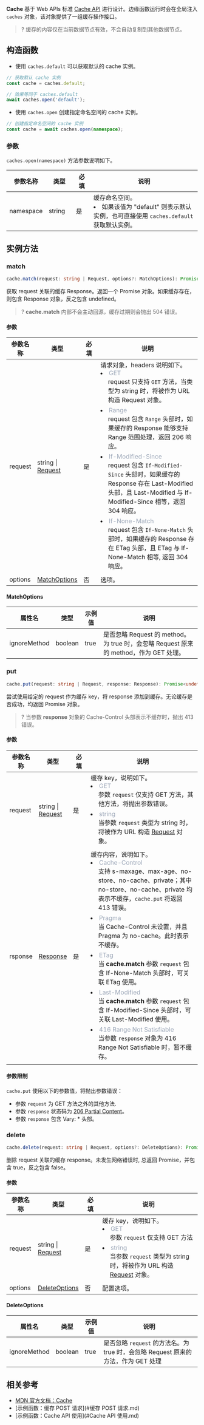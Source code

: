 **Cache** 基于 Web APIs 标准 [Cache API](https://developer.mozilla.org/en-US/docs/Web/API/Cache) 进行设计。边缘函数运行时会在全局注入 `caches` 对象，该对象提供了一组缓存操作接口。

>? 缓存的内容仅在当前数据节点有效，不会自动复制到其他数据节点。

## 构造函数
- 使用 `caches.default` 可以获取默认的 cache 实例。

```typescript
// 获取默认 cache 实例
const cache = caches.default;

// 效果等同于 caches.default
await caches.open('default');
```

- 使用 `caches.open` 创建指定命名空间的 cache 实例。

```typescript
// 创建指定命名空间的 cache 实例
const cache = await caches.open(namespace); 
```

### 参数
`caches.open(namespace)` 方法参数说明如下。

<table>
  <thead>
    <tr>
      <th width="10%">参数名称</th>
      <th width="15%">类型</th>
      <th width="10%">必填</th>
      <th width="65%">说明</th>
    </tr>
  </thead>
  <tbody>
    <tr>
      <td>namespace</td>
      <td>string</td>
      <td>是</td>
      <td>
        缓存命名空间。
        <li>如果该值为 "default" 则表示默认实例，也可直接使用 <code>caches.default</code> 获取默认实例。</li>
      </td>
    </tr>
  </tbody>
</table>

## 实例方法

### match
```typescript
cache.match(request: string | Request, options?: MatchOptions): Promise<Response | undefined>
```

获取 request 关联的缓存 Response。返回一个 Promise 对象。如果缓存存在，则包含 Response 对象，反之包含 undefined。

>? **cache.match** 内部不会主动回源，缓存过期则会抛出 504 错误。

#### 参数
<table>
  <thead>
    <tr>
      <th width="10%">参数名称</th>
      <th width="15%">类型</th>
      <th width="10%">必填</th>
      <th width="65%">说明</th>
    </tr>
  </thead>
  <tbody>
    <tr>
      <td>request</td>
      <td>string | <a href="https://cloud.tencent.com/document/product/1552/81902">Request</a></td>
      <td>是</td>
      <td>
        请求对象，headers 说明如下。<br>
        <li>
          <font color="#9ba6b7">GET</font><br/>
          <div style="padding-left: 20px;padding-bottom: 6px">request 只支持 <code>GET</code> 方法，当类型为 string 时，将被作为 URL 构造 Request 对象。</div>
        </li>
        <li>
          <font color="#9ba6b7">Range</font><br/>
          <div style="padding-left: 20px;padding-bottom: 6px">request 包含 <code>Range</code> 头部时，如果缓存的 Response 能够支持 Range 范围处理，返回 206 响应。</div>
        </li>
        <li>
          <font color="#9ba6b7">If-Modified-Since</font><br/>
          <div style="padding-left: 20px;padding-bottom: 6px">request 包含 <code>If-Modified-Since</code> 头部时，如果缓存的 Response 存在 Last-Modified 头部，且 Last-Modified 与 If-Modified-Since 相等，返回 304 响应。</div>
        </li>
        <li>
          <font color="#9ba6b7">If-None-Match</font><br/>
          <div style="padding-left: 20px;padding-bottom: 6px">request 包含 <code>If-None-Match</code> 头部时，如果缓存的 Response 存在 ETag 头部，且 ETag 与 If-None-Match 相等, 返回 304 响应。</div>
        </li>
      </td>
    </tr>
    <tr>
      <td>options</td>
      <td><a href="#MatchOptions">MatchOptions</a></td>
      <td>否</td>
      <td>选项。</td>
    </tr>
  </tbody>
</table>

#### MatchOptions[](id:MatchOptions)
<table>
	<thead>
		<tr>
			<th width="10%">属性名</th>
			<th width="15%">类型</th>
			<th width="10%">示例值</th>
			<th width="65%">说明</th>
	</tr>
	</thead>
	<tbody>
		<tr>
			<td>ignoreMethod</td>
			<td>boolean</td>
			<td>true</td>
			<td>是否忽略 Request 的 method。为 true 时，会忽略 Request 原来的 method，作为 GET 处理。</td>
		</tr>
	</tbody>
</table>

### put
```typescript
cache.put(request: string | Request, response: Response): Promise<undefined>
```
尝试使用给定的 request 作为缓存 key，将 response 添加到缓存。无论缓存是否成功，均返回 Promise<undefined> 对象。

>? 当参数 **response** 对象的 Cache-Control 头部表示不缓存时，抛出 413 错误。 

#### 参数
<table>
	<thead>
		<tr>
			<th width="10%">参数名称</th>
			<th width="15%">类型</th>
			<th width="10%">必填</th>
			<th width="65%">说明</th>
		</tr>
	</thead>
	<tbody>
		<tr>
			<td>request</td>
			<td>string | <a href="https://cloud.tencent.com/document/product/1552/81902">Request</a></td>
			<td>是</td>
			<td>
				缓存 key，说明如下。
				<li>
          <font color="#9ba6b7">GET</font><br/>
          <div style="padding-left: 20px;padding-bottom: 6px">
            参数 <code>request</code> 仅支持 GET 方法，其他方法，将抛出参数错误。
          </div>
        </li>
        <li>
          <font color="#9ba6b7">string</font><br/>
          <div style="padding-left: 20px;padding-bottom: 6px">
            当参数 <code>request</code> 类型为 string 时，将被作为 URL 构造 <a href="https://cloud.tencent.com/document/product/1552/81902">Request</a> 对象。
          </div>
        </li>
			</td>
		</tr>
		<tr>
			<td>rsponse</td>
			<td><a href="https://cloud.tencent.com/document/product/1552/81917">Response</a></td>
			<td>是</td>
			<td>
        缓存内容，说明如下。<br>
        <li>
          <font color="#9ba6b7">Cache-Control</font><br/>
          <div style="padding-left: 20px;padding-bottom: 6px">
            支持 s-maxage、max-age、no-store、no-cache、private；其中 no-store、no-cache、private 均表示不缓存，<code>cache.put</code> 将返回 413 错误。
          </div>
        </li>
        <li>
          <font color="#9ba6b7">Pragma</font><br/>
          <div style="padding-left: 20px;padding-bottom: 6px">
            当 Cache-Control 未设置，并且 Pragma 为 no-cache。此时表示不缓存。
          </li>
        <li>
          <font color="#9ba6b7">ETag</font><br/>
          <div style="padding-left: 20px;padding-bottom: 6px">
            当 <strong>cache.match</strong> 参数 <code>request</code> 包含 If-None-Match 头部时，可关联 ETag 使用。
          </div>
        </li>
        <li>
          <font color="#9ba6b7">Last-Modified</font><br/>
          <div style="padding-left: 20px;padding-bottom: 6px">
            当 <strong>cache.match</strong> 参数 <code>request</code> 包含 If-Modified-Since 头部时，可关联 Last-Modified 使用。
          </div>
        </li>	
        <li>
          <font color="#9ba6b7">416 Range Not Satisfiable</font><br/>
          <div style="padding-left: 20px;padding-bottom: 6px">
            当参数 <code>response</code> 对象为 416 Range Not Satisfiable 时，暂不缓存。
          </div>
        </li>
			</td>
		</tr>
	</tbody>
</table>

#### 参数限制
`cache.put` 使用以下的参数值，将抛出参数错误：
- 参数 `request` 为 GET 方法之外的其他方法.
- 参数 `response` 状态码为 [206 Partial Content](https://www.webfx.com/web-development/glossary/http-status-codes/what-is-a-206-status-code/)。 
- 参数 `response` 包含 Vary: * 头部。 


### delete

```typescript
cache.delete(request: string | Request, options?: DeleteOptions): Promise<boolean>
```
删除 request 关联的缓存 response。未发生网络错误时, 总返回 Promise，并包含 true，反之包含 false。

#### 参数
<table>
  <thead>
    <tr>
      <th width="15%">参数名称</th>
      <th width="15%">类型</th>
      <th width="10%">必填</th>
      <th width="60%">说明</th>
    </tr>
  </thead>
  <tbody>
    <tr>
      <td>request</td>
      <td>string | <a href="https://cloud.tencent.com/document/product/1552/81902">Request</a></td>
      <td>是</td>
      <td>
        缓存 key，说明如下。
        <li>
          <font color="#9ba6b7">GET</font><br/>
          <div style="padding-left: 20px;padding-bottom: 6px">
            参数 <code>request</code> 仅支持 GET 方法
          </div>
        </li>
        <li>
          <font color="#9ba6b7">string</font><br/>
          <div style="padding-left: 20px;padding-bottom: 6px"> 
            当参数 <code>request</code> 类型为 string 时，将被作为 URL 构造 <a href="/document/product/1552/81902">Request</a> 对象。
          </div>
        </li>
      </td>
    </tr>
    <tr>
      <td>options</td>
      <td><a href="#DeleteOptions">DeleteOptions</a></td>
      <td>否</td>
      <td>配置选项。</td>
    </tr>
  </tbody>
</table>

#### DeleteOptions[](id:DeleteOptions)

<table>
  <thead>
    <tr>
    <th width="15%">属性名</th>
    <th width="15%">类型</th>
    <th width="10%">示例值</th>
    <th width="60%">说明</th>
    </tr>
  </thead>
  <tbody>
    <tr>
      <td>ignoreMethod</td>
      <td>boolean</td>
      <td>true</td>
      <td>是否忽略 <code>request</code> 的方法名。为 true 时，会忽略 Request 原来的方法，作为 GET 处理</td>
    </tr>
  </tbody>
</table>

## 相关参考 
- [MDN 官方文档：Cache](https://developer.mozilla.org/en-US/docs/Web/API/Cache)
- [示例函数：缓存 POST 请求](#缓存 POST 请求.md)
- [示例函数：Cache API 使用](#Cache API 使用.md)